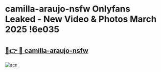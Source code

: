 # camilla-araujo-nsfw Onlyfans Leaked - New Video & Photos March 2025 !6e035

# <h2><a href="https://ih7dye.iuczelnia.edu.pl?title=camilla-araujo-nsfw&ref=6e035">🔗👉 🔴 camilla-araujo-nsfw</a></h2>

[![acn](https://github.com/user-attachments/assets/0f9c940e-d8b0-45ae-aac7-cd30a18b3e1c)](https://ih7dye.iuczelnia.edu.pl?title=camilla-araujo-nsfw&ref=6e035)

